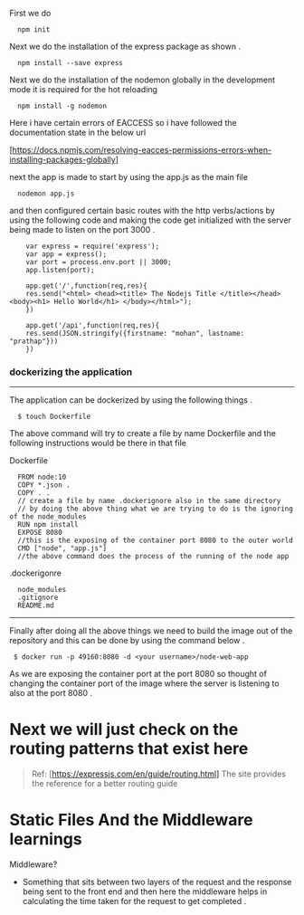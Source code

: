 First we do 
```
  npm init
```

Next we do the installation of the express package as shown .
```
  npm install --save express
```

Next we do the installation of the nodemon globally in the development mode it is required for the hot reloading 
```
  npm install -g nodemon
```

Here i have certain errors of EACCESS so i have followed the documentation state in the below url

[https://docs.npmjs.com/resolving-eacces-permissions-errors-when-installing-packages-globally]


next the app is made to start by using the app.js as the main file
```
  nodemon app.js
```

and then configured certain basic routes with the http verbs/actions by using the following code and making the code get initialized with the server being made to listen on the port 3000 .

```
    var express = require('express');
    var app = express();
    var port = process.env.port || 3000;
    app.listen(port);

    app.get('/',function(req,res){
    res.send("<html> <head><title> The Nodejs Title </title></head> <body><h1> Hello World</h1> </body></html>");  
    })

    app.get('/api',function(req,res){
    res.send(JSON.stringify({firstname: "mohan", lastname: "prathap"}))
    })
```


### dockerizing the application

------------------------------------------

  The application can be dockerized by using the following things .
  ```
    $ touch Dockerfile 
  ```

  The above command will try to create a file by name Dockerfile and the following instructions would be there in that file


  Dockerfile
  ```
    FROM node:10
    COPY *.json .
    COPY . .
    // create a file by name .dockerignore also in the same directory 
    // by doing the above thing what we are trying to do is the ignoring of the node_modules
    RUN npm install
    EXPOSE 8080
    //this is the exposing of the container port 8080 to the outer world
    CMD ["node", "app.js"]
    //the above command does the process of the running of the node app 
  ```

  .dockerigonre
  ```
    node_modules
    .gitignore
    README.md
  ```
------------------------------------------

Finally after doing all the above things we need to build the image out of the repository and this can be done by using the command below .
```
 $ docker run -p 49160:8080 -d <your username>/node-web-app
```



As we are exposing the container port at the port 8080 so thought of changing the container port of the image where the server is listening to also at the port 8080 .



# Next we will just check on the routing patterns that exist here

> Ref: [https://expressjs.com/en/guide/routing.html]
The site provides the reference for a better routing guide


# Static Files And the Middleware learnings
Middleware?
  - Something that sits between two layers of the request and the response being sent to the front end and then here the middleware helps in calculating the time taken for the request to get completed .

